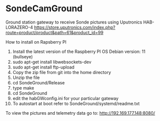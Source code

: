 # SondeCamGround

Ground station gateway to receive Sonde pictures using Uputronics HAB-LORAZERO-4 
https://store.uputronics.com/index.php?route=product/product&path=61&product_id=99

How to install on Rapsberry PI
1) Install the latest version of the Raspberry PI OS Debian version: 11 (bullseye)
2) sudo apt-get install libwebsockets-dev
3) sudo apt-get install ftp-upload
4) Copy the zip file from git into the home directory
5) Unzip the file
6) cd SondeGround/Release
7) type make
8) cd SondeGround
9) edit the habGWconfig.ini for your particular gateway
10) To autostart at boot refer to SondeGround/systemd/readme.txt

To view the pictures and telemetry data go to: http://192.169.177.148:8080/
